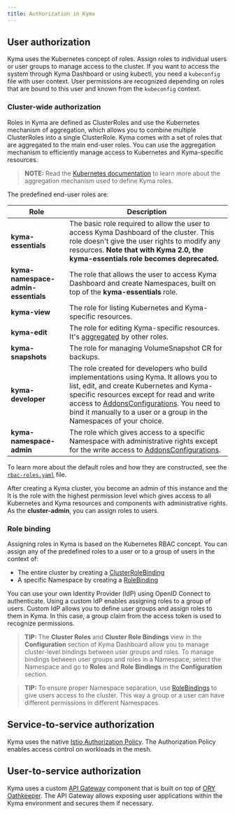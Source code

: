 ```yaml
---
title: Authorization in Kyma
---
```


## User authorization

Kyma uses the Kubernetes concept of roles. Assign roles to individual users or user groups to manage access to the cluster. If you want to access the system through Kyma Dashboard or using kubectl, you need a `kubeconfig` file with user context. User permissions are recognized depending on roles that are bound to this user and known from the `kubeconfig` context.

### Cluster-wide authorization

Roles in Kyma are defined as ClusterRoles and use the Kubernetes mechanism of aggregation, which allows you to combine multiple ClusterRoles into a single ClusterRole. Kyma comes with a set of roles that are aggregated to the main end-user roles. You can use the aggregation mechanism to efficiently manage access to Kubernetes and Kyma-specific resources.

>**NOTE:** Read the [Kubernetes documentation](https://kubernetes.io/docs/reference/access-authn-authz/rbac/#aggregated-clusterroles) to learn more about the aggregation mechanism used to define Kyma roles.

The predefined end-user roles are:

| Role | Description |
| --- | --- |
| **kyma-essentials** | The basic role required to allow the user to access Kyma Dashboard of the cluster. This role doesn't give the user rights to modify any resources. **Note that with Kyma 2.0, the kyma-essentials role becomes deprecated.** |
| **kyma-namespace-admin-essentials** | The role that allows the user to access Kyma Dashboard and create Namespaces, built on top of the **kyma-essentials** role. |
| **kyma-view** | The role for listing Kubernetes and Kyma-specific resources. |
| **kyma-edit** | The role for editing Kyma-specific resources. It's [aggregated](https://kubernetes.io/docs/reference/access-authn-authz/rbac/#aggregated-clusterroles) by other roles. |
| **kyma-snapshots** | The role for managing VolumeSnapshot CR for backups. |
| **kyma-developer** | The role created for developers who build implementations using Kyma. It allows you to list, edit, and create Kubernetes and Kyma-specific resources except for read and write access to [AddonsConfigurations](https://kyma-project-old.netlify.app/docs/components/helm-broker#custom-resource-addons-configuration). You need to bind it manually to a user or a group in the Namespaces of your choice. |
| **kyma-namespace-admin** | The role which gives access to a specific Namespace with administrative rights except for the write access to [AddonsConfigurations](https://kyma-project-old.netlify.app/docs/components/helm-broker#custom-resource-addons-configuration). |

To learn more about the default roles and how they are constructed, see the [`rbac-roles.yaml`](https://github.com/kyma-project/kyma/blob/master/resources/cluster-users/templates/rbac-roles.yaml) file.

After creating a Kyma cluster, you become an admin of this instance and the It is the role with the highest permission level which gives access to all Kubernetes and Kyma resources and components with administrative rights. As the **cluster-admin**, you can assign roles to users.

### Role binding

Assigning roles in Kyma is based on the Kubernetes RBAC concept. You can assign any of the predefined roles to a user or to a group of users in the context of:

- The entire cluster by creating a [ClusterRoleBinding](https://kubernetes.io/docs/reference/access-authn-authz/rbac/#rolebinding-and-clusterrolebinding)
- A specific Namespace by creating a [RoleBinding](https://kubernetes.io/docs/reference/access-authn-authz/rbac/#rolebinding-and-clusterrolebinding)

You can use your own Identity Provider (IdP) using OpenID Connect to authenticate. Using a custom IdP enables assigning roles to a group of users. Custom IdP allows you to define user groups and assign roles to them in Kyma. In this case, a group claim from the access token is used to recognize permissions.

>**TIP:** The **Cluster Roles** and **Cluster Role Bindings** view in the **Configuration** section of Kyma Dashboard allow you to manage cluster-level bindings between user groups and roles. To manage bindings between user groups and roles in a Namespace, select the Namespace and go to **Roles** and **Role Bindings** in the **Configuration** section.

>**TIP:** To ensure proper Namespace separation, use [RoleBindings](https://kubernetes.io/docs/reference/access-authn-authz/rbac/#rolebinding-and-clusterrolebinding) to give users access to the cluster. This way a group or a user can have different permissions in different Namespaces.

## Service-to-service authorization

Kyma uses the native [Istio Authorization Policy](https://istio.io/latest/docs/reference/config/security/authorization-policy/). The Authorization Policy enables access control on workloads in the mesh.

## User-to-service authorization

Kyma uses a custom [API Gateway](../../01-overview/main-areas/api-exposure/apix-01-api-gateway.md) component that is built on top of [ORY Oathkeeper](https://www.ory.sh/oathkeeper/docs/). The API Gateway allows exposing user applications within the Kyma environment and secures them if necessary.
